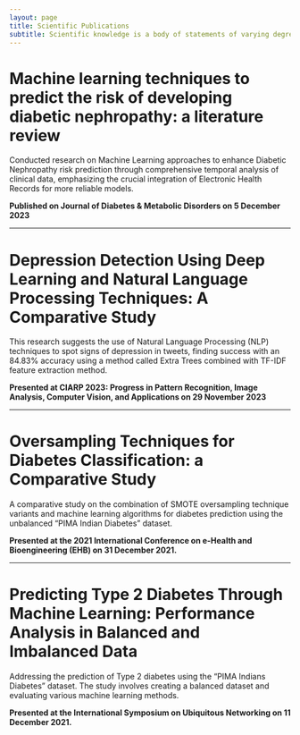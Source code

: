```yaml
---
layout: page
title: Scientific Publications
subtitle: Scientific knowledge is a body of statements of varying degrees of certainty - some most unsure, some nearly sure, none absolutely certain.
---
```


#  <a href="https://link.springer.com/article/10.1007/s40200-023-01357-4" style="color: inherit; text-decoration: none;" onmouseover="this.style.color='#0085A1'" onmouseout="this.style.color='inherit'"> Machine learning techniques to predict the risk of developing diabetic nephropathy: a literature review </a>

Conducted research on Machine Learning approaches to enhance Diabetic Nephropathy risk prediction through comprehensive temporal analysis of clinical data, emphasizing the crucial integration of Electronic Health Records for more reliable models.

**Published on Journal of Diabetes & Metabolic Disorders on 5 December 2023**

---

# <a href="https://link.springer.com/chapter/10.1007/978-3-031-49018-7_24" style="color: inherit; text-decoration: none;" onmouseover="this.style.color='#0085A1'" onmouseout="this.style.color='inherit'">Depression Detection Using Deep Learning and Natural Language Processing Techniques: A Comparative Study</a>

This research suggests the use of Natural Language Processing (NLP) techniques to spot signs of depression in tweets, finding success with an 84.83% accuracy using a method called Extra Trees combined with TF-IDF feature extraction method.

**Presented at CIARP 2023: Progress in Pattern Recognition, Image Analysis, Computer Vision, and Applications on 29 November 2023**

---

# <a href="https://ieeexplore.ieee.org/abstract/document/9657542" style="color: inherit; text-decoration: none;" onmouseover="this.style.color='#0085A1'" onmouseout="this.style.color='inherit'">Oversampling Techniques for Diabetes Classification: a Comparative Study</a>

A comparative study on the combination of SMOTE oversampling technique variants and machine learning algorithms for diabetes prediction using the unbalanced “PIMA Indian Diabetes” dataset.

**Presented at the 2021 International Conference on e-Health and Bioengineering (EHB) on 31 December 2021.**

---

# <a href="https://link.springer.com/chapter/10.1007/978-3-030-86356-2_22" style="color: inherit; text-decoration: none;" onmouseover="this.style.color='#0085A1'" onmouseout="this.style.color='inherit'">Predicting Type 2 Diabetes Through Machine Learning: Performance Analysis in Balanced and Imbalanced Data</a>

Addressing the prediction of Type 2 diabetes using the “PIMA Indians Diabetes” dataset. The study involves creating a balanced dataset and evaluating various machine learning methods.

**Presented at the International Symposium on Ubiquitous Networking on 11 December 2021.**

